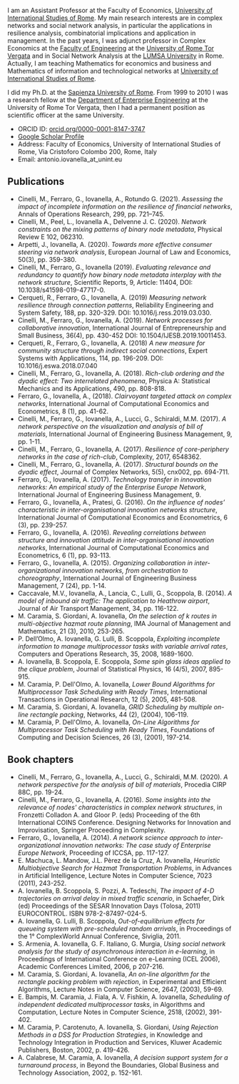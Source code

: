 
I am an Assistant Professor at the Faculty of Economics, [University of International Studies of Rome](https://www.unint.eu/it/). My main research interests are in complex networks and social network analysis, in particular the applications in resilience analysis, combinatorial implications and application in management. In the past years, I was adjunct professor in Complex Economics at the [Faculty of Engineering](http://gestionale.uniroma2.it) at the [University of Rome Tor Vergata](http://web.uniroma2.it) and in Social Network Analysis at the [LUMSA University](https://www.lumsa.it/antonio-iovanella) in Rome. Actually, I am teaching Mathematics for economics and business and Mathematics of information and technological networks at [University of International Studies of Rome](https://www.unint.eu/it/).

I did my Ph.D. at the [Sapienza University of Rome](www.uniroma1.it). From 1999 to 2010 I was a research fellow at the [Department of Enterprise Engineering](http://dii.uniroma2.it) at the University of Rome Tor Vergata, then I had a permanent position as scientific officer at the same University.

- ORCID ID: [orcid.org/0000-0001-8147-3747](orcid.org/0000-0001-8147-3747)
- [Google Scholar Profile](https://scholar.google.it/citations?user=Df1ocvAAAAAJ&hl=it)
- Address: Faculty of Economics, University of International Studies of Rome, Via Cristoforo Colombo 200, Rome, Italy
- Email: antonio.iovanella_at_unint.eu

## Publications
- Cinelli, M., Ferraro, G., Iovanella, A., Rotundo G. (2021). _Assessing the impact of incomplete information on the resilience of financial networks_, Annals of Operations Research, 299, pp. 721–745.
- Cinelli, M., Peel, L., Iovanella A., Delvenne J. C. (2020). _Network constraints on the mixing patterns of binary node metadata_, Physical Review E 102, 062310.
- Arpetti, J., Iovanella, A. (2020). _Towards more effective consumer steering via network analysis_, European Journal of Law and Economics, 50(3), pp. 359-380.
- Cinelli, M., Ferraro, G., Iovanella (2019). _Evaluating relevance and redundancy to quantify how binary node metadata interplay with the network structure_, Scientific Reports, 9, Article: 11404, DOI: 10.1038/s41598-019-47717-0.
- Cerqueti, R., Ferraro, G., Iovanella, A. (2019) _Measuring network resilience through connection patterns_, Reliability Engineering and System Safety, 188, pp. 320-329. DOI: 10.1016/j.ress.2019.03.030.
-	Cinelli, M., Ferraro, G., Iovanella, A. (2019). _Network processes for collaborative innovation_, International Journal of Entrepreneurship and Small Business, 36(4), pp. 430-452 DOI: 10.1504/IJESB.2019.10011453.
- Cerqueti, R., Ferraro, G., Iovanella, A. (2018) _A new measure for community structure through indirect social connections_, Expert Systems with Applications, 114, pp. 196-209. DOI: 10.1016/j.eswa.2018.07.040
- Cinelli, M., Ferraro, G., Iovanella, A. (2018). _Rich-club ordering and the dyadic effect: Two interrelated phenomena_, Physica A: Statistical Mechanics and its Applications, 490, pp. 808-818.
- Ferraro, G., Iovanella, A., (2018). _Clairvoyant targeted attack on complex networks_, International Journal of Computational Economics and Econometrics, 8 (1), pp. 41-62. 
- Cinelli, M., Ferraro, G., Iovanella, A., Lucci, G., Schiraldi, M.M. (2017). _A network perspective on the visualization and analysis of bill of materials_, International Journal of Engineering Business Management, 9, pp. 1-11.
- Cinelli, M., Ferraro, G., Iovanella, A. (2017). _Resilience of core-periphery networks in the case of rich-club_, Complexity, 2017, 6548362.
-	Cinelli, M., Ferraro, G., Iovanella, A. (2017). _Structural bounds on the dyadic effect_, Journal of Complex Networks, 5(5), cnx002, pp. 694-711.
-	Ferraro, G., Iovanella, A. (2017). _Technology transfer in innovation networks: An empirical study of the Enterprise Europe Network_, International Journal of Engineering Business Management, 9.
-	Ferraro, G., Iovanella, A., Pratesi, G. (2016). _On the influence of nodes’ characteristic in inter-organisational innovation networks structure_, International Journal of Computational Economics and Econometrics, 6 (3), pp. 239-257. 
-	Ferraro, G., Iovanella, A. (2016). _Revealing correlations between structure and innovation attitude in inter-organisational innovation networks_, International Journal of Computational Economics and Econometrics, 6 (1), pp. 93-113.
-	Ferraro, G., Iovanella, A. (2015). _Organizing collaboration in inter-organizational innovation networks, from orchestration to choreography_, International Journal of Engineering Business Management, 7 (24), pp. 1-14. 
-	Caccavale, M.V., Iovanella, A., Lancia, C., Lulli, G., Scoppola, B. (2014). _A model of inbound air traffic: The application to Heathrow airport_, Journal of Air Transport Management, 34, pp. 116-122.
-	M. Caramia, S. Giordani, A. Iovanella, _On the selection of k routes in multi-objective hazmat route planning_, IMA Journal of Management and Mathematics, 21 (3), 2010, 253-265.
-	P. Dell’Olmo, A. Iovanella, G. Lulli, B. Scoppola, _Exploiting incomplete information to manage multiprocessor tasks with variable arrival rates_, Computers and Operations Research, 35, 2008, 1689-1600.
-	A. Iovanella, B. Scoppola, E. Scoppola, _Some spin glass ideas applied to the clique problem_, Journal of Statistical Physics, 16 (4/5), 2007, 895-915.
-	M. Caramia, P. Dell'Olmo, A. Iovanella, _Lower Bound Algorithms for Multiprocessor Task Scheduling with Ready Times_, International Transactions in Operational Research, 12 (5), 2005, 481-508.
-	M. Caramia, S. Giordani, A. Iovanella, _GRID Scheduling by multiple on-line rectangle packing_, Networks, 44 (2), (2004), 106-119.
-	M. Caramia, P. Dell'Olmo, A. Iovanella, _On-Line Algorithms for Multiprocessor Task Scheduling with Ready Times_, Foundations of Computing and Decision Sciences, 26 (3), (2001), 197-214.

## Book chapters

- Cinelli, M., Ferraro, G., Iovanella, A., Lucci, G., Schiraldi, M.M. (2020). _A network perspective for the analysis of bill of materials_, Procedia CIRP 88C, pp. 19-24.
- Cinelli, M., Ferraro, G., Iovanella, A. (2016). _Some insights into the relevance of nodes' characteristics in complex network structures_, in Fronzetti Colladon A. and Gloor P. (eds) Proceeding of the 6th International COINS Conference. Designing Networks for Innovation and Improvisation, Springer Proceeding in Complexity.
-	Ferraro, G., Iovanella, A. (2014). _A network science approach to inter-organizational innovation networks: The case study of Enterprise Europe Network_, Proceeding of ICCSA, pp. 117-127.
-	E. Machuca, L. Mandow, J.L. Pèrez de la Cruz, A. Iovanella, _Heuristic Multiobjective Search for Hazmat Transportation Problems_, in Advances in Artificial Intelligence, Lecture Notes in Computer Science, 7023 (2011), 243-252.
-	A. Iovanella, B. Scoppola, S. Pozzi, A. Tedeschi, _The impact of 4-D trajectories on arrival delay in mixed traffic scenario_, in Schaefer, Dirk (ed) Proceedings of the SESAR Innovation Days (Tolosa, 2011) EUROCONTROL. ISBN 978-2-87497-024-5. 
-	A. Iovanella, G. Lulli, B. Scoppola, _Out-of-equilibrium effects for queueing system with pre-scheduled random arrivals_, in Proceedings of the 1° ComplexWorld Annual Conference, Siviglia, 2011.
-	S. Armenia, A. Iovanella, G. F. Italiano, G. Murgia, _Using social network analysis for the study of asynchronous interaction in e-learning_, in Proceedings of International Conference on e-Learning (ICEL 2006), Academic Conferences Limited, 2006, p 207-216.
-	M. Caramia, S. Giordani, A. Iovanella, _An on-line algorithm for the rectangle packing problem with rejection_, in Experimental and Efficient Algorithms, Lecture Notes in Computer Science, 2647, (2003), 59-69.
-	E. Bampis, M. Caramia, J. Fiala, A. V. Fishkin, A. Iovanella, _Scheduling of independent dedicated multiprocessor tasks_, in Algorithms and Computation, Lecture Notes in Computer Science, 2518, (2002), 391-402.
-	M. Caramia, P. Carotenuto, A. Iovanella, S. Giordani, _Using Rejection Methods in a DSS for Production Strategies_, in Knowledge and Technology Integration in Production and Services, Kluwer Academic Publishers, Boston, 2002, p. 419-426.
-	A. Calabrese, M. Caramia, A. Iovanella, _A decision support system for a turnaround process_, in Beyond the Boundaries, Global Business and Technology Association, 2002, p. 152-161.

